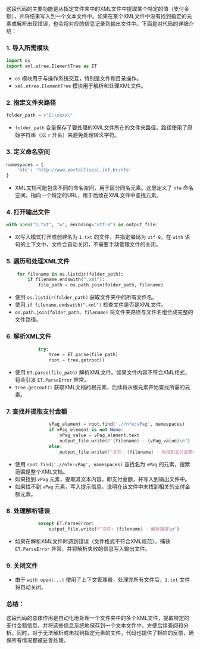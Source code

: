 这段代码的主要功能是从指定文件夹中的XML文件中提取某个特定的值（支付金额），并将结果写入到一个文本文件中。如果在某个XML文件中没有找到指定的元素或解析出现错误，也会将对应的信息记录到输出文件中。下面是对代码的详细介绍：

### 1. 导入所需模块
```python
import os
import xml.etree.ElementTree as ET
```
- `os` 模块用于与操作系统交互，特别是文件和目录操作。
- `xml.etree.ElementTree` 模块用于解析和处理XML文件。

### 2. 指定文件夹路径
```python
folder_path = r"C:\xxxx\"
```
- `folder_path` 变量保存了要处理的XML文件所在的文件夹路径。路径使用了原始字符串（以 `r` 开头）来避免处理转义字符。

### 3. 定义命名空间
```python
namespaces = {
    'nfe': 'http://www.portalfiscal.inf.br/nfe'
}
```
- XML文档可能包含不同的命名空间，用于区分同名元素。这里定义了 `nfe` 命名空间，指向一个特定的URL，用于后续在XML文件中查找元素。

### 4. 打开输出文件
```python
with open("1.txt", "w", encoding="utf-8") as output_file:
```
- 以写入模式打开或创建名为 `1.txt` 的文件，并指定编码为 `utf-8`。在 `with` 语句的上下文中，文件会自动关闭，不需要手动管理文件的关闭。

### 5. 遍历和处理XML文件
```python
    for filename in os.listdir(folder_path):
        if filename.endswith(".xml"):
            file_path = os.path.join(folder_path, filename)
```
- 使用 `os.listdir(folder_path)` 获取文件夹中的所有文件名。
- 使用 `if filename.endswith(".xml")` 检查文件是否是XML文件。
- `os.path.join(folder_path, filename)` 将文件夹路径与文件名组合成完整的文件路径。

### 6. 解析XML文件
```python
            try:
                tree = ET.parse(file_path)
                root = tree.getroot()
```
- 使用 `ET.parse(file_path)` 解析XML文件。如果文件内容不符合XML格式，将会引发 `ET.ParseError` 异常。
- `tree.getroot()` 获取XML文档的根元素，后续将从根元素开始查找所需的元素。

### 7. 查找并提取支付金额
```python
                vPag_element = root.find('.//nfe:vPag', namespaces)
                if vPag_element is not None:
                    vPag_value = vPag_element.text
                    output_file.write(f"{filename} - {vPag_value}\n")
                else:
                    output_file.write(f"文件: {filename} - 未找到支付金额vPag元素\n")
```
- 使用 `root.find('.//nfe:vPag', namespaces)` 查找名为 `vPag` 的元素，搜索范围是整个XML文档。
- 如果找到 `vPag` 元素，提取其文本内容，即支付金额，并写入到输出文件中。
- 如果找不到 `vPag` 元素，写入提示信息，说明在该文件中未找到相关的支付金额元素。

### 8. 处理解析错误
```python
            except ET.ParseError:
                output_file.write(f"文件: {filename} - 解析错误\n")
```
- 如果在解析XML文件时遇到错误（文件格式不符合XML规范），捕获 `ET.ParseError` 异常，并将解析失败的信息写入输出文件。

### 9. 关闭文件
- 由于 `with open(...)` 使用了上下文管理器，处理完所有文件后，`1.txt` 文件将自动关闭。

### 总结：
这段代码的总体作用是自动化地处理一个文件夹中的多个XML文件，提取特定的支付金额信息，并将这些信息系统地保存到一个文本文件中，方便后续查阅和分析。同时，对于无法解析或未找到指定元素的文件，代码也提供了相应的反馈，确保所有情况都被妥善处理。
